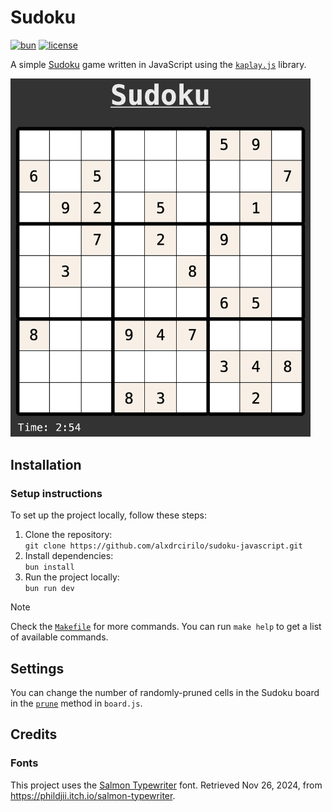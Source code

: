 # Sudoku

[![bun](https://img.shields.io/badge/Bun-000?logo=bun&logoColor=fff)](https://bun.sh/)
[![license](https://img.shields.io/badge/license-MIT-yellow.svg)](https://opensource.org/licenses/MIT)

A simple [Sudoku](https://en.wikipedia.org/wiki/Sudoku) game written in JavaScript using the [`kaplay.js`](https://kaplayjs.com/) library.

<img src="https://raw.githubusercontent.com/alxdrcirilo/sudoku-javascript/main/assets/images/sudoku.png" alt="sudoku" width="480">

## Installation

### Setup instructions

To set up the project locally, follow these steps:

1. Clone the repository:  
`git clone https://github.com/alxdrcirilo/sudoku-javascript.git`
2. Install dependencies:  
`bun install`
3. Run the project locally:  
`bun run dev`

> [!NOTE]
> Check the [`Makefile`](Makefile) for more commands. You can run `make help` to get a list of available commands.

## Settings

You can change the number of randomly-pruned cells in the Sudoku board in the [`prune`](src/board.js) method in `board.js`.

## Credits

### Fonts

This project uses the [Salmon Typewriter](https://phildjii.itch.io/salmon-typewriter) font. Retrieved Nov 26, 2024, from <https://phildjii.itch.io/salmon-typewriter>.
